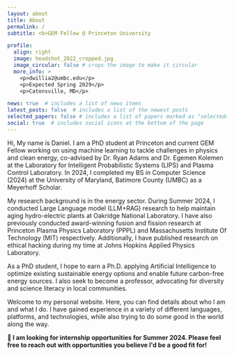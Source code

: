 ```yaml
---
layout: about
title: About
permalink: /
subtitle: <b>GEM Fellow @ Princeton University

profile:
  align: right
  image: headshot_2022_cropped.jpg
  image_circular: false # crops the image to make it circular
  more_info: >
    <p>dwillia2@umbc.edu</p>
    <p>Expected Spring 2029</p>
    <p>Catonsville, MD</p>

news: true  # includes a list of news items
latest_posts: false  # includes a list of the newest posts
selected_papers: false # includes a list of papers marked as "selected={true}"
social: true  # includes social icons at the bottom of the page
---
```



Hi, My name is Daniel. I am a PhD student at Princeton and current GEM Fellow working on using machine learning to tackle challenges in physics and clean energy, co-advised by Dr. Ryan Adams and Dr. Egemen Kolemen at the Laboratory for Intelligent Probabilistic Systems (LIPS) and Plasma Control Laboratory. In 2024, I completed my BS in Computer Science (2024) at the University of Maryland, Batimore County (UMBC) as a Meyerhoff Scholar.

My research background is in the energy sector. During Summer 2024, I conducted Large Language model (LLM+RAG) research to help maintain aging hydro-electric plants at Oakridge National Laboratory. I have also previously conducted award-winning fusion and fission research at Princeton Plasma Physics Laboratory (PPPL) and Massachusetts Institute Of Technology (MIT) respectively. Additionally, I have published research on ethical hacking during my time at Johns Hopkins Applied Physics Laboratory.

As a PhD student, I hope to earn a Ph.D. applying Artificial Intelligence to optimize existing sustainable energy options and enable future carbon-free energy sources. I also seek to become a professor, advocating for diversity and science literacy in local communities.

Welcome to my personal website. Here, you can find details about who I am and what I do. I have gained experience in a variety of different languages, platforms, and technologies, while also trying to do some good in the world along the way.

**🔭 I am looking for internship opportunities for Summer 2024. Please feel free to reach out with opportunities you believe I'd be a good fit for!**